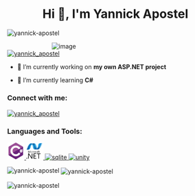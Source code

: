 <h1 align="center">Hi 👋, I'm Yannick Apostel</h1>
<p align="left"> <img src="https://komarev.com/ghpvc/?username=yannick-apostel&label=Profile%20views&color=0e75b6&style=flat" alt="yannick-apostel" /> </p>
<img align="right" alt="image" width="400" src="https://img.freepik.com/free-vector/hacker-operating-laptop-cartoon-icon-illustration-technology-icon-concept-isolated-flat-cartoon-style_138676-2387.jpg?w=1380&t=st=1687980385~exp=1687980985~hmac=91a0807e6d94631fd3a9dbd8daf78d7dbb5305a24286aae5086d5cf1b9372e1a">

<p align="left"> <a href="https://twitter.com/yannick_apostel" target="blank"><img src="https://img.shields.io/twitter/follow/yannick_apostel?logo=twitter&style=for-the-badge" alt="yannick_apostel" /></a> </p>

- 🔭 I’m currently working on **my own ASP.NET project**

- 🌱 I’m currently learning **C#**

<h3 align="left">Connect with me:</h3>
<p align="left">
<a href="https://twitter.com/yannick_apostel" target="blank"><img align="center" src="https://raw.githubusercontent.com/rahuldkjain/github-profile-readme-generator/master/src/images/icons/Social/twitter.svg" alt="yannick_apostel" height="30" width="40" /></a>
</p>

<h3 align="left">Languages and Tools:</h3>
<p align="left"> <a href="https://www.w3schools.com/cs/" target="_blank" rel="noreferrer"> <img src="https://raw.githubusercontent.com/devicons/devicon/master/icons/csharp/csharp-original.svg" alt="csharp" width="40" height="40"/> </a> <a href="https://dotnet.microsoft.com/" target="_blank" rel="noreferrer"> <img src="https://raw.githubusercontent.com/devicons/devicon/master/icons/dot-net/dot-net-original-wordmark.svg" alt="dotnet" width="40" height="40"/> </a> <a href="https://www.sqlite.org/" target="_blank" rel="noreferrer"> <img src="https://www.vectorlogo.zone/logos/sqlite/sqlite-icon.svg" alt="sqlite" width="40" height="40"/> </a> <a href="https://unity.com/" target="_blank" rel="noreferrer"> <img src="https://www.vectorlogo.zone/logos/unity3d/unity3d-icon.svg" alt="unity" width="40" height="40"/> </a> </p>

<p><img align="left" src="https://github-readme-stats.vercel.app/api/top-langs?username=yannick-apostel&show_icons=true&locale=en&layout=compact" alt="yannick-apostel" /></p>

<p>&nbsp;<img align="center" src="https://github-readme-stats.vercel.app/api?username=yannick-apostel&show_icons=true&locale=en" alt="yannick-apostel" /></p>

<p><img align="center" src="https://github-readme-streak-stats.herokuapp.com/?user=yannick-apostel&" alt="yannick-apostel" /></p>
